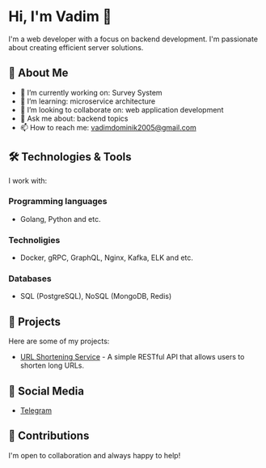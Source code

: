 # Hi, I'm Vadim 👋

I'm a web developer with a focus on backend development. I'm passionate about creating efficient server solutions.

## 🚀 About Me

- 🔭 I’m currently working on: Survey System
- 🌱 I’m learning: microservice architecture
- 👯 I’m looking to collaborate on: web application development
- 💬 Ask me about: backend topics
- 📫 How to reach me: vadimdominik2005@gmail.com

## 🛠️ Technologies & Tools

I work with:

### Programming languages
- Golang, Python and etc.

### Technoligies
- Docker, gRPC, GraphQL, Nginx, Kafka, ELK and etc.

### Databases
- SQL (PostgreSQL), NoSQL (MongoDB, Redis)

## 📂 Projects

Here are some of my projects:

- [URL Shortening Service](https://github.com/vadimbarashkov/url-shortener) - A simple RESTful API that allows users to shorten long URLs.

## 🎯 Social Media

- [Telegram](https://t.me/barash_kudriash)

## 🌟 Contributions

I'm open to collaboration and always happy to help!
